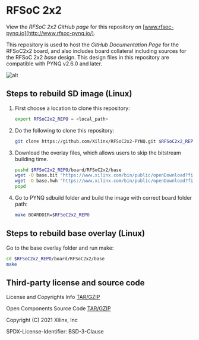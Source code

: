 # RFSoC 2x2 

View the *RFSoC 2x2 GitHub page* for this repository on [www.rfsoc-pynq.io](http://www.rfsoc-pynq.io/).

This repository is used to host the *GitHub Documentation Page* for the RFSoC2x2 board, and also includes board collateral including sources for the RFSoC 2x2 *base* design. 
This design files in this repository are compatible with PYNQ v2.6.0 and later.

![alt](./rfsoc2x2.png)

## Steps to rebuild SD image (Linux)

1. First choose a location to clone this repository:

	```bash
	export RFSoC2x2_REPO = <local_path>
	```

2. Do the following to clone this repository:

	```bash
	git clone https://github.com/Xilinx/RFSoC2x2-PYNQ.git $RFSoC2x2_REPO
	```

3. Download the overlay files, which allows users to skip the bitstream
   building time. 
   
	```bash
	pushd $RFSoC2x2_REPO/board/RFSoC2x2/base
	wget -O base.bit "https://www.xilinx.com/bin/public/openDownload?filename=pynq.base.rfsoc2x2.2.6.1.bit"
	wget -O base.hwh "https://www.xilinx.com/bin/public/openDownload?filename=pynq.base.rfsoc2x2.2.6.1.hwh"
	popd
	```

4. Go to PYNQ sdbuild folder and build the image with correct board folder 
   path:

	```bash
	make BOARDDIR=$RFSoC2x2_REPO
	```

## Steps to rebuild base overlay (Linux)

Go to the base overlay folder and run make:

```bash
cd $RFSoC2x2_REPO/board/RFSoC2x2/base
make
```

## Third-party license and source code

License and Copyrights Info [TAR/GZIP](https://www.xilinx.com/bin/public/openDownload?filename=rfsoc2x2-pynq-v1.0-license.tar.gz)

Open Components Source Code [TAR/GZIP](https://www.xilinx.com/bin/public/openDownload?filename=rfsoc2x2-pynq-v1.0-open_components.tar.gz)


Copyright (C) 2021 Xilinx, Inc

SPDX-License-Identifier: BSD-3-Clause
